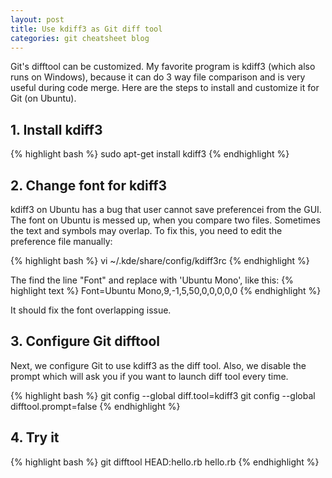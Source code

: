 ```yaml
---
layout: post
title: Use kdiff3 as Git diff tool 
categories: git cheatsheet blog
---
```


Git's difftool can be customized.  My favorite program is kdiff3 (which also runs on Windows), because it can do 3 way file comparison and is very useful during code merge.  Here are the steps to install and customize it for Git (on Ubuntu).

## 1. Install kdiff3

{% highlight bash %}
sudo apt-get install kdiff3
{% endhighlight %}

## 2. Change font for kdiff3

kdiff3 on Ubuntu has a bug that user cannot save preferencei from the GUI.  The font on Ubuntu is messed up, when you compare two files.  Sometimes the text and symbols may overlap.  To fix this, you need to edit the preference file manually:

{% highlight bash %}
 vi ~/.kde/share/config/kdiff3rc
{% endhighlight %}

The find the line "Font" and replace with 'Ubuntu Mono', like this:
{% highlight text %}
Font=Ubuntu Mono,9,-1,5,50,0,0,0,0,0
{% endhighlight %}

It should fix the font overlapping issue.

## 3. Configure Git difftool

Next, we configure Git to use kdiff3 as the diff tool.  Also, we disable the prompt which will ask you if you want to launch diff tool every time.

{% highlight bash %}
git config --global diff.tool=kdiff3
git config --global difftool.prompt=false
{% endhighlight %}

## 4. Try it

{% highlight bash %}
git difftool HEAD:hello.rb hello.rb
{% endhighlight %}

